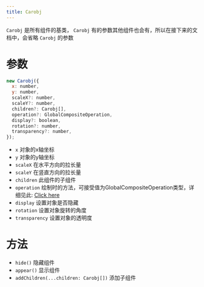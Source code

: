 ```yaml
---
title: Carobj
---
```


`Carobj` 是所有组件的基类， `Carobj` 有的参数其他组件也会有，所以在接下来的文档中，会省略 `Carobj` 的参数

# 参数

```javascript
new Carobj({
  x: number,
  y: number,
  scaleX?: number,
  scaleY?: number,
  children?: Carobj[],
  operation?: GlobalCompositeOperation,
  display?: boolean,
  rotation?: number,
  transparency?: number,
});
```

- `x` 对象的x轴坐标
- `y` 对象的y轴坐标
- `scaleX` 在水平方向的拉长量
- `scaleY` 在竖直方向的拉长量
- `children` 此组件的子组件
- `operation` 绘制时的方法，可接受值为GlobalCompositeOperation类型，详细见此: [Click here](https://developer.mozilla.org/docs/Web/API/CanvasRenderingContext2D/globalCompositeOperation)
- `display` 设置对象是否隐藏
- `rotation` 设置对象旋转的角度
- `transparency` 设置对象的透明度

# 方法

- `hide()` 隐藏组件
- `appear()` 显示组件
- `addChildren(...children: Carobj[])` 添加子组件
